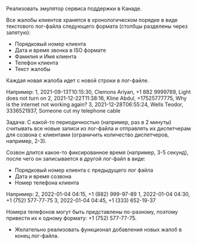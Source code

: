 Реализовать эмулятор сервиса поддержки в Канаде.

Все жалобы клиентов хранятся в хронологическом порядке в виде текстового лог-файла следующего формата (столбцы разделены через запятую):

- Порядковый номер клиента
- Дата и время звонка в ISO формате
- Фамилия и Имя клиента
- Телефон клиента
- Текст жалобы

Каждая новая жалоба идет с новой строки в лог-файле.

Например:
1, 2021-09-13T10:15:30, Clemons Ariyan, +1 882 9999789, Light does not turn on
2, 2021-12-22T11:38:16, Kline Abdul, +17525777775, Why is the internet not working again?
3, 2021-12-28T06:55:24, Wells Teodor, 3336521937, Someone cut my telephone cable

Задача:
С какой-то периодичностью (например, раз в 2 минуты) считывать все новые записи из лог-файла и отправлять их диспетчерам для созвона с клиентами (ограничить количество диспетчеров, например, 2-3).

Созвон длится какое-то фиксированное время (например, 3-5 секунд), после чего он записывается в другой лог-файл в виде:
- Порядковый номер клиента с предыдущего лог файла
- Дата и время созвона
- Номер телефона клиента

Например:
2, 2022-01-04 04:15, +1 (882) 999-97-89
1, 2022-01-04 04:30, +1 (752) 577-77-75
3, 2022-01-04 04:45, +1 (333) 652-19-37

Номера телефонов могут быть представлены по-разному, поэтому привести их к одному формату: +1 (752) 577-77-75.

* Желательно реализовать функционал добавления новых жалоб в конец лог-файла.